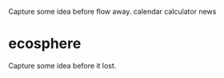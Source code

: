 Capture some idea before flow away.
calendar calculator news 
# ecosphere

Capture some idea before it lost.
